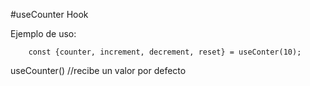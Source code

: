 
#useCounter Hook

Ejemplo de uso:

```
    const {counter, increment, decrement, reset} = useConter(10);
```
useCounter() //recibe un valor por defecto